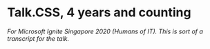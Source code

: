 # Talk.CSS, 4 years and counting

*For Microsoft Ignite Singapore 2020 (Humans of IT). This is sort of a transcript for the talk.*

